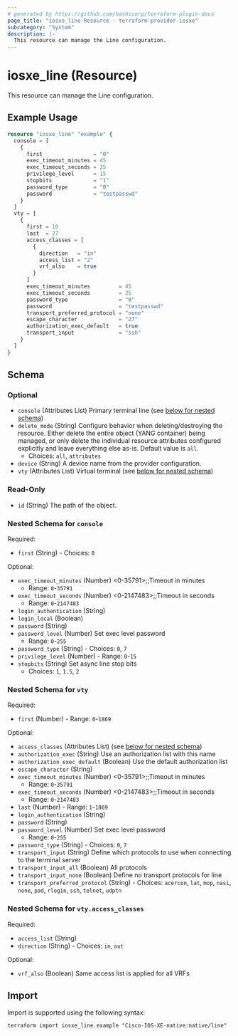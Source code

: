```yaml
---
# generated by https://github.com/hashicorp/terraform-plugin-docs
page_title: "iosxe_line Resource - terraform-provider-iosxe"
subcategory: "System"
description: |-
  This resource can manage the Line configuration.
---
```


# iosxe_line (Resource)

This resource can manage the Line configuration.

## Example Usage

```terraform
resource "iosxe_line" "example" {
  console = [
    {
      first                = "0"
      exec_timeout_minutes = 45
      exec_timeout_seconds = 25
      privilege_level      = 15
      stopbits             = "1"
      password_type        = "0"
      password             = "testpasswd"
    }
  ]
  vty = [
    {
      first = 10
      last  = 27
      access_classes = [
        {
          direction   = "in"
          access_list = "2"
          vrf_also    = true
        }
      ]
      exec_timeout_minutes         = 45
      exec_timeout_seconds         = 25
      password_type                = "0"
      password                     = "testpasswd"
      transport_preferred_protocol = "none"
      escape_character             = "27"
      authorization_exec_default   = true
      transport_input              = "ssh"
    }
  ]
}
```

<!-- schema generated by tfplugindocs -->
## Schema

### Optional

- `console` (Attributes List) Primary terminal line (see [below for nested schema](#nestedatt--console))
- `delete_mode` (String) Configure behavior when deleting/destroying the resource. Either delete the entire object (YANG container) being managed, or only delete the individual resource attributes configured explicitly and leave everything else as-is. Default value is `all`.
  - Choices: `all`, `attributes`
- `device` (String) A device name from the provider configuration.
- `vty` (Attributes List) Virtual terminal (see [below for nested schema](#nestedatt--vty))

### Read-Only

- `id` (String) The path of the object.

<a id="nestedatt--console"></a>
### Nested Schema for `console`

Required:

- `first` (String) - Choices: `0`

Optional:

- `exec_timeout_minutes` (Number) <0-35791>;;Timeout in minutes
  - Range: `0`-`35791`
- `exec_timeout_seconds` (Number) <0-2147483>;;Timeout in seconds
  - Range: `0`-`2147483`
- `login_authentication` (String)
- `login_local` (Boolean)
- `password` (String)
- `password_level` (Number) Set exec level password
  - Range: `0`-`255`
- `password_type` (String) - Choices: `0`, `7`
- `privilege_level` (Number) - Range: `0`-`15`
- `stopbits` (String) Set async line stop bits
  - Choices: `1`, `1.5`, `2`


<a id="nestedatt--vty"></a>
### Nested Schema for `vty`

Required:

- `first` (Number) - Range: `0`-`1869`

Optional:

- `access_classes` (Attributes List) (see [below for nested schema](#nestedatt--vty--access_classes))
- `authorization_exec` (String) Use an authorization list with this name
- `authorization_exec_default` (Boolean) Use the default authorization list
- `escape_character` (String)
- `exec_timeout_minutes` (Number) <0-35791>;;Timeout in minutes
  - Range: `0`-`35791`
- `exec_timeout_seconds` (Number) <0-2147483>;;Timeout in seconds
  - Range: `0`-`2147483`
- `last` (Number) - Range: `1`-`1869`
- `login_authentication` (String)
- `password` (String)
- `password_level` (Number) Set exec level password
  - Range: `0`-`255`
- `password_type` (String) - Choices: `0`, `7`
- `transport_input` (String) Define which protocols to use when connecting to the terminal server
- `transport_input_all` (Boolean) All protocols
- `transport_input_none` (Boolean) Define no transport protocols for line
- `transport_preferred_protocol` (String) - Choices: `acercon`, `lat`, `mop`, `nasi`, `none`, `pad`, `rlogin`, `ssh`, `telnet`, `udptn`

<a id="nestedatt--vty--access_classes"></a>
### Nested Schema for `vty.access_classes`

Required:

- `access_list` (String)
- `direction` (String) - Choices: `in`, `out`

Optional:

- `vrf_also` (Boolean) Same access list is applied for all VRFs

## Import

Import is supported using the following syntax:

```shell
terraform import iosxe_line.example "Cisco-IOS-XE-native:native/line"
```
